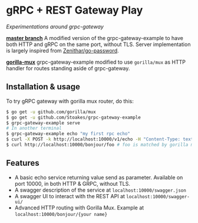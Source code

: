 # gRPC + REST Gateway Play

_Experimentations around grpc-gateway_

**[master branch](https://github.com/stoakes/grpc-gateway-example)** A modified version of the grpc-gateway-example to have both HTTP and gRPC on the same port, without TLS. Server implementation is largely inspired from [Zenithar/go-password](https://github.com/Zenithar/go-password).

**[gorilla-mux](https://github.com/Stoakes/grpc-gateway-example/tree/gorilla-mux)** grpc-gateway-example modified to use `gorilla/mux` as HTTP handler for routes standing aside of grpc-gateway.

## Installation & usage

To try gRPC gateway with gorilla mux router, do this:

```bash
$ go get -u github.com/gorilla/mux
$ go get -u github.com/Stoakes/grpc-gateway-example
$ grpc-gateway-example serve
# In another terminal
$ grpc-gateway-example echo "my first rpc echo"
$ curl -X POST -k http://localhost:10000/v1/echo -H "Content-Type: text/plain" -d '{"value": "foo"}'
$ curl http://localhost:10000/bonjour/foo # foo is matched by gorilla mux URL variable system
```

## Features

- A basic echo service returning value send as parameter. Available on port 10000, in both HTTP & GRPC, without TLS.
- A swagger description of the service at `localhost:10000/swagger.json`
- A swagger UI to interact with the REST API at `localhost:10000/swagger-ui/`
- Advanced HTTP routing with Gorilla Mux. Example at `localhost:10000/bonjour/{your name}`
